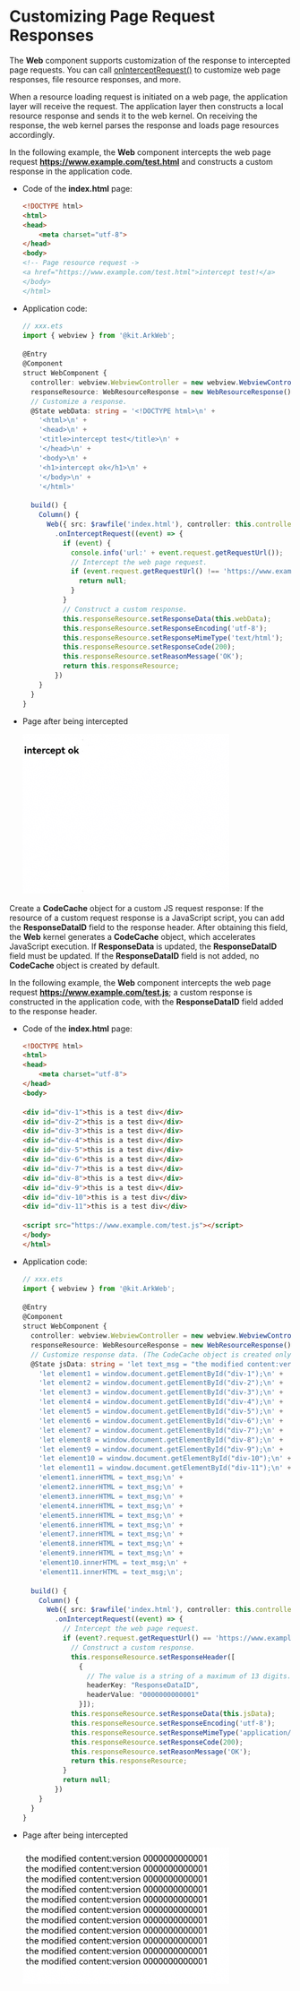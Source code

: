 # Customizing Page Request Responses


The **Web** component supports customization of the response to intercepted page requests. You can call [onInterceptRequest()](../reference/apis-arkweb/arkts-basic-components-web-events.md#oninterceptrequest9) to customize web page responses, file resource responses, and more.  


When a resource loading request is initiated on a web page, the application layer will receive the request. The application layer then constructs a local resource response and sends it to the web kernel. On receiving the response, the web kernel parses the response and loads page resources accordingly.


In the following example, the **Web** component intercepts the web page request **https://www.example.com/test.html** and constructs a custom response in the application code.


- Code of the **index.html** page:

  ```html
  <!DOCTYPE html>
  <html>
  <head>
      <meta charset="utf-8">
  </head>
  <body>
  <!-- Page resource request ->
  <a href="https://www.example.com/test.html">intercept test!</a>
  </body>
  </html>
  ```

- Application code:

  ```ts
  // xxx.ets
  import { webview } from '@kit.ArkWeb';

  @Entry
  @Component
  struct WebComponent {
    controller: webview.WebviewController = new webview.WebviewController();
    responseResource: WebResourceResponse = new WebResourceResponse();
    // Customize a response.
    @State webData: string = '<!DOCTYPE html>\n' +
      '<html>\n' +
      '<head>\n' +
      '<title>intercept test</title>\n' +
      '</head>\n' +
      '<body>\n' +
      '<h1>intercept ok</h1>\n' +
      '</body>\n' +
      '</html>'

    build() {
      Column() {
        Web({ src: $rawfile('index.html'), controller: this.controller })
          .onInterceptRequest((event) => {
            if (event) {
              console.info('url:' + event.request.getRequestUrl());
              // Intercept the web page request.
              if (event.request.getRequestUrl() !== 'https://www.example.com/test.html') {
                return null;
              }
            }
            // Construct a custom response.
            this.responseResource.setResponseData(this.webData);
            this.responseResource.setResponseEncoding('utf-8');
            this.responseResource.setResponseMimeType('text/html');
            this.responseResource.setResponseCode(200);
            this.responseResource.setReasonMessage('OK');
            return this.responseResource;
          })
      }
    }
  }
  ```

- Page after being intercepted

  ![Image](figures/web-rescource-interception-request-1.PNG)

Create a **CodeCache** object for a custom JS request response: If the resource of a custom request response is a JavaScript script, you can add the **ResponseDataID** field to the response header. After obtaining this field, the **Web** kernel generates a **CodeCache** object, which accelerates JavaScript execution. If **ResponseData** is updated, the **ResponseDataID** field must be updated. If the **ResponseDataID** field is not added, no **CodeCache** object is created by default.

In the following example, the **Web** component intercepts the web page request **https://www.example.com/test.js**; a custom response is constructed in the application code, with the **ResponseDataID** field added to the response header.

- Code of the **index.html** page:

  ```html
  <!DOCTYPE html>
  <html>
  <head>
      <meta charset="utf-8">
  </head>
  <body>
  
  <div id="div-1">this is a test div</div>
  <div id="div-2">this is a test div</div>
  <div id="div-3">this is a test div</div>
  <div id="div-4">this is a test div</div>
  <div id="div-5">this is a test div</div>
  <div id="div-6">this is a test div</div>
  <div id="div-7">this is a test div</div>
  <div id="div-8">this is a test div</div>
  <div id="div-9">this is a test div</div>
  <div id="div-10">this is a test div</div>
  <div id="div-11">this is a test div</div>
  
  <script src="https://www.example.com/test.js"></script>
  </body>
  </html>
  ```

- Application code:

  ```ts
  // xxx.ets
  import { webview } from '@kit.ArkWeb';

  @Entry
  @Component
  struct WebComponent {
    controller: webview.WebviewController = new webview.WebviewController();
    responseResource: WebResourceResponse = new WebResourceResponse();
    // Customize response data. (The CodeCache object is created only when the response data length is greater than or equal to 1024 bytes.)
    @State jsData: string = 'let text_msg = "the modified content:version 0000000000001";\n' +
      'let element1 = window.document.getElementById("div-1");\n' +
      'let element2 = window.document.getElementById("div-2");\n' +
      'let element3 = window.document.getElementById("div-3");\n' +
      'let element4 = window.document.getElementById("div-4");\n' +
      'let element5 = window.document.getElementById("div-5");\n' +
      'let element6 = window.document.getElementById("div-6");\n' +
      'let element7 = window.document.getElementById("div-7");\n' +
      'let element8 = window.document.getElementById("div-8");\n' +
      'let element9 = window.document.getElementById("div-9");\n' +
      'let element10 = window.document.getElementById("div-10");\n' +
      'let element11 = window.document.getElementById("div-11");\n' +
      'element1.innerHTML = text_msg;\n' +
      'element2.innerHTML = text_msg;\n' +
      'element3.innerHTML = text_msg;\n' +
      'element4.innerHTML = text_msg;\n' +
      'element5.innerHTML = text_msg;\n' +
      'element6.innerHTML = text_msg;\n' +
      'element7.innerHTML = text_msg;\n' +
      'element8.innerHTML = text_msg;\n' +
      'element9.innerHTML = text_msg;\n' +
      'element10.innerHTML = text_msg;\n' +
      'element11.innerHTML = text_msg;\n';

    build() {
      Column() {
        Web({ src: $rawfile('index.html'), controller: this.controller })
          .onInterceptRequest((event) => {
            // Intercept the web page request.
            if (event?.request.getRequestUrl() == 'https://www.example.com/test.js') {
              // Construct a custom response.
              this.responseResource.setResponseHeader([
                {
                  // The value is a string of a maximum of 13 digits. It is a JavaScript identifier and must be updated to maintain consistency with JavaScript.
                  headerKey: "ResponseDataID",
                  headerValue: "0000000000001"
                }]);
              this.responseResource.setResponseData(this.jsData);
              this.responseResource.setResponseEncoding('utf-8');
              this.responseResource.setResponseMimeType('application/javascript');
              this.responseResource.setResponseCode(200);
              this.responseResource.setReasonMessage('OK');
              return this.responseResource;
            }
            return null;
          })
      }
    }
  }
  ```

- Page after being intercepted

  ![Image](figures/web-rescource-intercption-request-2.PNG)
